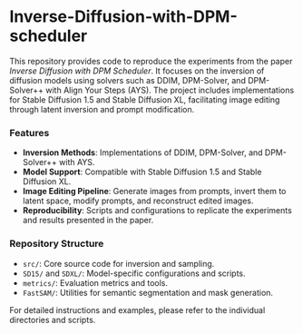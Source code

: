 # Inverse-Diffusion-with-DPM-scheduler

This repository provides code to reproduce the experiments from the paper *Inverse Diffusion with DPM Scheduler*. It focuses on the inversion of diffusion models using solvers such as DDIM, DPM-Solver, and DPM-Solver++ with Align Your Steps (AYS). The project includes implementations for Stable Diffusion 1.5 and Stable Diffusion XL, facilitating image editing through latent inversion and prompt modification.

### Features

- **Inversion Methods**: Implementations of DDIM, DPM-Solver, and DPM-Solver++ with AYS.
- **Model Support**: Compatible with Stable Diffusion 1.5 and Stable Diffusion XL.
- **Image Editing Pipeline**: Generate images from prompts, invert them to latent space, modify prompts, and reconstruct edited images.
- **Reproducibility**: Scripts and configurations to replicate the experiments and results presented in the paper.

### Repository Structure

- `src/`: Core source code for inversion and sampling.
- `SD15/` and `SDXL/`: Model-specific configurations and scripts.
- `metrics/`: Evaluation metrics and tools.
- `FastSAM/`: Utilities for semantic segmentation and mask generation.

For detailed instructions and examples, please refer to the individual directories and scripts.
